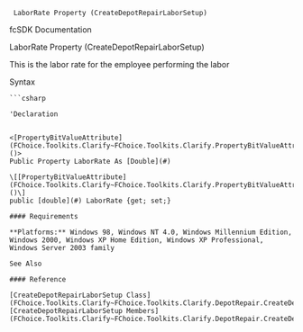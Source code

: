 ﻿     LaborRate Property (CreateDepotRepairLaborSetup)                                                   

fcSDK Documentation

LaborRate Property (CreateDepotRepairLaborSetup)

This is the labor rate for the employee performing the labor

Syntax

```vbnet
```csharp

'Declaration
 

<[PropertyBitValueAttribute](FChoice.Toolkits.Clarify~FChoice.Toolkits.Clarify.PropertyBitValueAttribute.md)()>
Public Property LaborRate As [Double](#)

\[[PropertyBitValueAttribute](FChoice.Toolkits.Clarify~FChoice.Toolkits.Clarify.PropertyBitValueAttribute.md)()\]
public [double](#) LaborRate {get; set;}

#### Requirements

**Platforms:** Windows 98, Windows NT 4.0, Windows Millennium Edition, Windows 2000, Windows XP Home Edition, Windows XP Professional, Windows Server 2003 family

See Also

#### Reference

[CreateDepotRepairLaborSetup Class](FChoice.Toolkits.Clarify~FChoice.Toolkits.Clarify.DepotRepair.CreateDepotRepairLaborSetup.md)  
[CreateDepotRepairLaborSetup Members](FChoice.Toolkits.Clarify~FChoice.Toolkits.Clarify.DepotRepair.CreateDepotRepairLaborSetup_members.md)